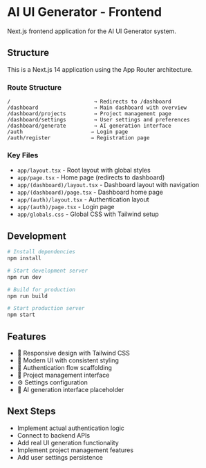 # AI UI Generator - Frontend

Next.js frontend application for the AI UI Generator system.

## Structure

This is a Next.js 14 application using the App Router architecture.

### Route Structure

```
/                           → Redirects to /dashboard
/dashboard                  → Main dashboard with overview
/dashboard/projects         → Project management page
/dashboard/settings         → User settings and preferences
/dashboard/generate         → AI generation interface
/auth                      → Login page
/auth/register             → Registration page
```

### Key Files

- `app/layout.tsx` - Root layout with global styles
- `app/page.tsx` - Home page (redirects to dashboard)
- `app/(dashboard)/layout.tsx` - Dashboard layout with navigation
- `app/(dashboard)/page.tsx` - Dashboard home page
- `app/(auth)/layout.tsx` - Authentication layout
- `app/(auth)/page.tsx` - Login page
- `app/globals.css` - Global CSS with Tailwind setup

## Development

```bash
# Install dependencies
npm install

# Start development server
npm run dev

# Build for production
npm run build

# Start production server
npm start
```

## Features

- 📱 Responsive design with Tailwind CSS
- 🎨 Modern UI with consistent styling
- 🔐 Authentication flow scaffolding
- 📁 Project management interface
- ⚙️ Settings configuration
- 🤖 AI generation interface placeholder

## Next Steps

- Implement actual authentication logic
- Connect to backend APIs
- Add real UI generation functionality
- Implement project management features
- Add user settings persistence
